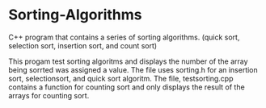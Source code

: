 # Sorting-Algorithms
C++ program that contains a series of sorting algorithms. (quick sort, selection sort, insertion sort, and count sort)

This progam test sorting algoritms and displays the number of the array being sorrted was assigned a value. The file uses sorting.h for an insertion sort, selectionsort, and quick sort algoritm. The file, testsorting.cpp contains a function for counting sort and only displays the result of the arrays for counting sort.
